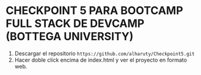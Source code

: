# CHECKPOINT 5 PARA BOOTCAMP FULL STACK DE DEVCAMP (BOTTEGA UNIVERSITY)

1. Descargar el repositorio
`https://github.com/alharuty/Checkpoint5.git`
2. Hacer doble click encima de index.html y ver el proyecto en formato web.
